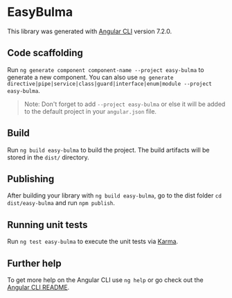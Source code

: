 # EasyBulma

This library was generated with [Angular CLI](https://github.com/angular/angular-cli) version 7.2.0.

## Code scaffolding

Run `ng generate component component-name --project easy-bulma` to generate a new component. You can also use `ng generate directive|pipe|service|class|guard|interface|enum|module --project easy-bulma`.
> Note: Don't forget to add `--project easy-bulma` or else it will be added to the default project in your `angular.json` file. 

## Build

Run `ng build easy-bulma` to build the project. The build artifacts will be stored in the `dist/` directory.

## Publishing

After building your library with `ng build easy-bulma`, go to the dist folder `cd dist/easy-bulma` and run `npm publish`.

## Running unit tests

Run `ng test easy-bulma` to execute the unit tests via [Karma](https://karma-runner.github.io).

## Further help

To get more help on the Angular CLI use `ng help` or go check out the [Angular CLI README](https://github.com/angular/angular-cli/blob/master/README.md).
